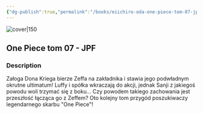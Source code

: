```yaml
---
{"dg-publish":true,"permalink":"/books/eiichiro-oda-one-piece-tom-07-jpf/","title":"\"One Piece tom 07\"","tags":["manga","Fantasy","pirate"]}
---
```




![cover|150](http://books.google.com/books/content?id=v8TAEAAAQBAJ&printsec=frontcover&img=1&zoom=1&edge=curl&source=gbs_api)

## One Piece tom 07 - JPF

### Description

Załoga Dona Kriega bierze Zeffa na zakładnika i stawia jego podwładnym okrutne ultimatum! Luffy i spółka wkraczają do akcji, jednak Sanji z jakiegoś powodu woli trzymać się z boku... Czy powodem takiego zachowania jest przeszłość łącząca go z Zeffem? Oto kolejny tom przygód poszukiwaczy legendarnego skarbu "One Piece"!
```